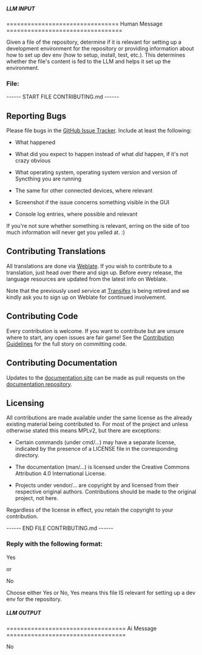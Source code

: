 ##### LLM INPUT #####
================================ Human Message =================================

Given a file of the repository, determine if it is relevant for setting up a development environment for the repository or providing information about how to set up dev env (how to setup, install, test, etc.). This determines whether the file's content is fed to the LLM and helps it set up the environment.

### File:
------ START FILE CONTRIBUTING.md ------
## Reporting Bugs

Please file bugs in the [GitHub Issue
Tracker](https://github.com/syncthing/syncthing/issues). Include at
least the following:

 - What happened

 - What did you expect to happen instead of what *did* happen, if it's
   not crazy obvious

 - What operating system, operating system version and version of
   Syncthing you are running

 - The same for other connected devices, where relevant

 - Screenshot if the issue concerns something visible in the GUI

 - Console log entries, where possible and relevant

If you're not sure whether something is relevant, erring on the side of
too much information will never get you yelled at. :)

## Contributing Translations

All translations are done via
[Weblate](https://hosted.weblate.org/projects/syncthing/). If you wish
to contribute to a translation, just head over there and sign up.
Before every release, the language resources are updated from the
latest info on Weblate.

Note that the previously used service at
[Transifex](https://www.transifex.com/projects/p/syncthing/) is being
retired and we kindly ask you to sign up on Weblate for continued
involvement.

## Contributing Code

Every contribution is welcome. If you want to contribute but are unsure
where to start, any open issues are fair game! See the [Contribution
Guidelines](https://docs.syncthing.net/dev/contributing.html) for the full
story on committing code.

## Contributing Documentation

Updates to the [documentation site](https://docs.syncthing.net/) can be
made as pull requests on the [documentation
repository](https://github.com/syncthing/docs).

## Licensing

All contributions are made available under the same license as the already
existing material being contributed to. For most of the project and unless
otherwise stated this means MPLv2, but there are exceptions:

- Certain commands (under cmd/...) may have a separate license, indicated by
  the presence of a LICENSE file in the corresponding directory.

- The documentation (man/...) is licensed under the Creative Commons
  Attribution 4.0 International License.

- Projects under vendor/... are copyright by and licensed from their
  respective original authors. Contributions should be made to the original
  project, not here.

Regardless of the license in effect, you retain the copyright to your
contribution.


------ END FILE CONTRIBUTING.md ------

### Reply with the following format:

<rel>Yes</rel>

or

<rel>No</rel>

Choose either Yes or No, Yes means this file IS relevant for setting up a dev env for the repository.

##### LLM OUTPUT #####
================================== Ai Message ==================================

<rel>No</rel>